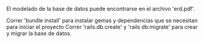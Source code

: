 El modelado de la base de datos puede encontrarse en el archivo 'erd.pdf'.

Correr 'bundle install' para instalar gemas y dependencias que se necesitan para iniciar el proyecto 
Correr 'rails:db.create' y 'rails db:migrate' para crear y migrar la base de datos.
